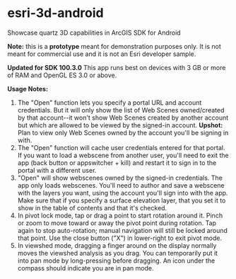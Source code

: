 # esri-3d-android
Showcase quartz 3D capabilities in ArcGIS SDK for Android

**Note:** this is a **prototype** meant for demonstration purposes only. It is not meant for commercial use and it is not an Esri developer sample.

**Updated for SDK 100.3.0**
This app runs best on devices with 3 GB or more of RAM and OpenGL ES 3.0 or above.

**Usage Notes:**

1. The "Open" function lets you specify a portal URL and account credentials. But it will only show the list of Web Scenes owned/created by that account--it won't show Web Scenes created by another account but which are allowed to be viewed by the signed-in account. **Upshot:** Plan to view only Web Scenes owned by the account you'll be signing in with.
1. The "Open" function will cache user credentials entered for that portal. If you want to load a webscene from another user, you'll need to exit the app (back button or appswitcher + kill) and restart it to sign in to the portal with a different user.
1. "Open" will show webscenes owned by the signed-in credentials. The app only loads webscenes. You'll need to author and save a webscene with the layers you want, using the account you'll sign into with the app. Make sure that if you specify a surface elevation layer, that you set it to show in the table of contents and that it's checked.
1. In pivot lock mode, tap or drag a point to start rotation around it. Pinch or zoom to move toward or away the pivot point during rotation. Tap again to stop auto-rotation; manual navigation will still be locked around that point. Use the close button ("X") in lower-right to exit pivot mode.
1. In viewshed mode, dragging a finger around on the display normally moves the viewshed analysis as you drag. You can temporarily put it into pan mode by long-pressing before dragging. An icon under the compass should indicate you are in pan mode.
